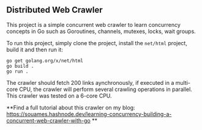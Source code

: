 ## Distributed Web Crawler

This project is a simple concurrent web crawler to learn concurrency concepts in Go such as Goroutines, channels, mutexes, locks, wait groups.

To run this project, simply clone the project, install the `net/html` project, build it and then run it:

```
go get golang.org/x/net/html
go build .
go run .
```

The crawler should fetch 200 links aynchronously, if executed in a multi-core CPU, the crawler will perform several crawling operations in parallel. This crawler was tested on a 6-core CPU.


**Find a full tutorial about this crawler on my blog: https://souames.hashnode.dev/learning-concurrency-building-a-concurrent-web-crawler-with-go **
